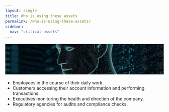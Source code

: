 ```yaml
---
layout: single
title: Who is using these assets
permalink: /who-is-using-these-assets/
sidebar:
  nav: "critical-assets"
---
```

![using](/assets/Image-using.png)
- Employees in the course of their daily work.
- Customers accessing their account information and performing transactions.
- Executives monitoring the health and direction of the company.
- Regulatory agencies for audits and compliance checks.